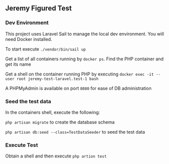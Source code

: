 
## Jeremy Figured Test

### Dev Environment

This project uses Laravel Sail to manage the local dev environment. You will need Docker installed.

To start execute `./vendor/bin/sail up`

Get a list of all containers running by `docker ps`. Find the PHP container and get its name

Get a shell on the container running PHP by executing `docker exec -it --user root jeremy-test-laravel.test-1 bash`

A PHPMyAdmin is available on port `8080` for ease of DB administration

### Seed the test data

In the containers shell, execute the following:

`php artisan migrate` to create the database schema

`php artisan db:seed --class=TestDataSeeder` to seed the test data

### Execute Test

Obtain a shell and then execute `php artion test`
